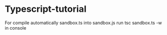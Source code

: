 # Typescript-tutorial

For compile automatically sandbox.ts into sandbox.js run tsc sandbox.ts -w in console